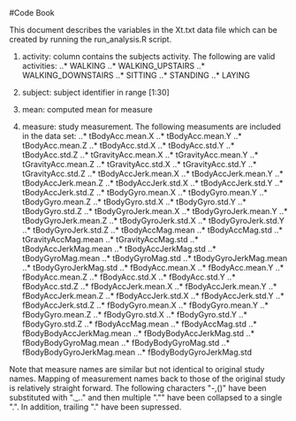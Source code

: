 #Code Book

This document describes the variables in the Xt.txt data file which can be created
by running the run_analysis.R script.

1. activity: column contains the subjects activity.  The following are valid
activities: 
..* WALKING
..* WALKING_UPSTAIRS
..* WALKING_DOWNSTAIRS
..* SITTING
..* STANDING
..* LAYING

2. subject: subject identifier in range [1:30]

3. mean: computed mean for measure

4. measure: study measurement.  The following measuments are included in the
data set:
..* tBodyAcc.mean.X
..* tBodyAcc.mean.Y
..* tBodyAcc.mean.Z
..* tBodyAcc.std.X
..* tBodyAcc.std.Y
..* tBodyAcc.std.Z
..* tGravityAcc.mean.X
..* tGravityAcc.mean.Y
..* tGravityAcc.mean.Z
..* tGravityAcc.std.X
..* tGravityAcc.std.Y
..* tGravityAcc.std.Z
..* tBodyAccJerk.mean.X
..* tBodyAccJerk.mean.Y
..* tBodyAccJerk.mean.Z
..* tBodyAccJerk.std.X
..* tBodyAccJerk.std.Y
..* tBodyAccJerk.std.Z
..* tBodyGyro.mean.X
..* tBodyGyro.mean.Y
..* tBodyGyro.mean.Z
..* tBodyGyro.std.X
..* tBodyGyro.std.Y
..* tBodyGyro.std.Z
..* tBodyGyroJerk.mean.X
..* tBodyGyroJerk.mean.Y
..* tBodyGyroJerk.mean.Z
..* tBodyGyroJerk.std.X
..* tBodyGyroJerk.std.Y
..* tBodyGyroJerk.std.Z
..* tBodyAccMag.mean
..* tBodyAccMag.std
..* tGravityAccMag.mean
..* tGravityAccMag.std
..* tBodyAccJerkMag.mean
..* tBodyAccJerkMag.std
..* tBodyGyroMag.mean
..* tBodyGyroMag.std
..* tBodyGyroJerkMag.mean
..* tBodyGyroJerkMag.std
..* fBodyAcc.mean.X
..* fBodyAcc.mean.Y
..* fBodyAcc.mean.Z
..* fBodyAcc.std.X
..* fBodyAcc.std.Y
..* fBodyAcc.std.Z
..* fBodyAccJerk.mean.X
..* fBodyAccJerk.mean.Y
..* fBodyAccJerk.mean.Z
..* fBodyAccJerk.std.X
..* fBodyAccJerk.std.Y
..* fBodyAccJerk.std.Z
..* fBodyGyro.mean.X
..* fBodyGyro.mean.Y
..* fBodyGyro.mean.Z
..* fBodyGyro.std.X
..* fBodyGyro.std.Y
..* fBodyGyro.std.Z
..* fBodyAccMag.mean
..* fBodyAccMag.std
..* fBodyBodyAccJerkMag.mean
..* fBodyBodyAccJerkMag.std
..* fBodyBodyGyroMag.mean
..* fBodyBodyGyroMag.std
..* fBodyBodyGyroJerkMag.mean
..* fBodyBodyGyroJerkMag.std

Note that measure names are similar but not identical to original study names.
Mapping of measurement names back to those of the original study is relatively
straight forward.  The following characters "-,()" have been substituted with
"._.." and then multiple "."" have been collapsed to a single ".".
In addition, trailing "." have been supressed.
